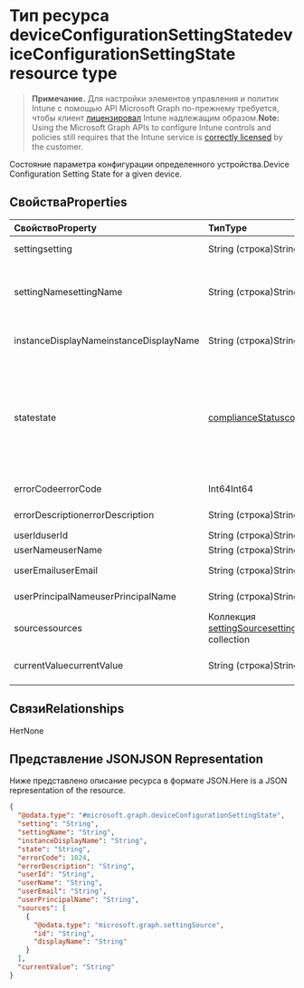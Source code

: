 # <a name="deviceconfigurationsettingstate-resource-type"></a><span data-ttu-id="03503-101">Тип ресурса deviceConfigurationSettingState</span><span class="sxs-lookup"><span data-stu-id="03503-101">deviceConfigurationSettingState resource type</span></span>

> <span data-ttu-id="03503-102">**Примечание.** Для настройки элементов управления и политик Intune с помощью API Microsoft Graph по-прежнему требуется, чтобы клиент [лицензировал](https://go.microsoft.com/fwlink/?linkid=839381) Intune надлежащим образом.</span><span class="sxs-lookup"><span data-stu-id="03503-102">**Note:** Using the Microsoft Graph APIs to configure Intune controls and policies still requires that the Intune service is [correctly licensed](https://go.microsoft.com/fwlink/?linkid=839381) by the customer.</span></span>

<span data-ttu-id="03503-103">Состояние параметра конфигурации определенного устройства.</span><span class="sxs-lookup"><span data-stu-id="03503-103">Device Configuration Setting State for a given device.</span></span>
## <a name="properties"></a><span data-ttu-id="03503-104">Свойства</span><span class="sxs-lookup"><span data-stu-id="03503-104">Properties</span></span>
|<span data-ttu-id="03503-105">Свойство</span><span class="sxs-lookup"><span data-stu-id="03503-105">Property</span></span>|<span data-ttu-id="03503-106">Тип</span><span class="sxs-lookup"><span data-stu-id="03503-106">Type</span></span>|<span data-ttu-id="03503-107">Описание</span><span class="sxs-lookup"><span data-stu-id="03503-107">Description</span></span>|
|:---|:---|:---|
|<span data-ttu-id="03503-108">setting</span><span class="sxs-lookup"><span data-stu-id="03503-108">setting</span></span>|<span data-ttu-id="03503-109">String (строка)</span><span class="sxs-lookup"><span data-stu-id="03503-109">String</span></span>|<span data-ttu-id="03503-110">Параметр для отчета</span><span class="sxs-lookup"><span data-stu-id="03503-110">The setting that is being reported</span></span>|
|<span data-ttu-id="03503-111">settingName</span><span class="sxs-lookup"><span data-stu-id="03503-111">settingName</span></span>|<span data-ttu-id="03503-112">String (строка)</span><span class="sxs-lookup"><span data-stu-id="03503-112">String</span></span>|<span data-ttu-id="03503-113">Локализованное или понятное имя параметра для отчета</span><span class="sxs-lookup"><span data-stu-id="03503-113">Localized/user friendly setting name that is being reported</span></span>|
|<span data-ttu-id="03503-114">instanceDisplayName</span><span class="sxs-lookup"><span data-stu-id="03503-114">instanceDisplayName</span></span>|<span data-ttu-id="03503-115">String (строка)</span><span class="sxs-lookup"><span data-stu-id="03503-115">String</span></span>|<span data-ttu-id="03503-116">Имя экземпляра параметра для отчета</span><span class="sxs-lookup"><span data-stu-id="03503-116">Name of setting instance that is being reported.</span></span>|
|<span data-ttu-id="03503-117">state</span><span class="sxs-lookup"><span data-stu-id="03503-117">state</span></span>|[<span data-ttu-id="03503-118">complianceStatus</span><span class="sxs-lookup"><span data-stu-id="03503-118">complianceStatus</span></span>](../resources/intune_shared_compliancestatus.md)|<span data-ttu-id="03503-119">Состояние соответствия параметра.</span><span class="sxs-lookup"><span data-stu-id="03503-119">The compliance state of the setting Possible values are: , , , , , , .</span></span> <span data-ttu-id="03503-120">Возможные значения: `unknown`, `notApplicable`, `compliant`, `remediated`, `nonCompliant`, `error`, `conflict`.</span><span class="sxs-lookup"><span data-stu-id="03503-120">The possible values are `unknown`, `notApplicable`, `compliant`, `remediated`, `nonCompliant`, `error`, `conflict`, , , , , or .</span></span>|
|<span data-ttu-id="03503-121">errorCode</span><span class="sxs-lookup"><span data-stu-id="03503-121">errorCode</span></span>|<span data-ttu-id="03503-122">Int64</span><span class="sxs-lookup"><span data-stu-id="03503-122">Int64</span></span>|<span data-ttu-id="03503-123">Код ошибки для параметра</span><span class="sxs-lookup"><span data-stu-id="03503-123">Error code for the setting</span></span>|
|<span data-ttu-id="03503-124">errorDescription</span><span class="sxs-lookup"><span data-stu-id="03503-124">errorDescription</span></span>|<span data-ttu-id="03503-125">String (строка)</span><span class="sxs-lookup"><span data-stu-id="03503-125">String</span></span>|<span data-ttu-id="03503-126">Описание ошибки</span><span class="sxs-lookup"><span data-stu-id="03503-126">Error description</span></span>|
|<span data-ttu-id="03503-127">userId</span><span class="sxs-lookup"><span data-stu-id="03503-127">userId</span></span>|<span data-ttu-id="03503-128">String (строка)</span><span class="sxs-lookup"><span data-stu-id="03503-128">String</span></span>|<span data-ttu-id="03503-129">ИД пользователя</span><span class="sxs-lookup"><span data-stu-id="03503-129">UserId</span></span>|
|<span data-ttu-id="03503-130">userName</span><span class="sxs-lookup"><span data-stu-id="03503-130">userName</span></span>|<span data-ttu-id="03503-131">String (строка)</span><span class="sxs-lookup"><span data-stu-id="03503-131">String</span></span>|<span data-ttu-id="03503-132">Имя пользователя</span><span class="sxs-lookup"><span data-stu-id="03503-132">UserName</span></span>|
|<span data-ttu-id="03503-133">userEmail</span><span class="sxs-lookup"><span data-stu-id="03503-133">userEmail</span></span>|<span data-ttu-id="03503-134">String (строка)</span><span class="sxs-lookup"><span data-stu-id="03503-134">String</span></span>|<span data-ttu-id="03503-135">Электронный адрес пользователя</span><span class="sxs-lookup"><span data-stu-id="03503-135">UserEmail</span></span>|
|<span data-ttu-id="03503-136">userPrincipalName</span><span class="sxs-lookup"><span data-stu-id="03503-136">userPrincipalName</span></span>|<span data-ttu-id="03503-137">String (строка)</span><span class="sxs-lookup"><span data-stu-id="03503-137">String</span></span>|<span data-ttu-id="03503-138">Имя участника-пользователя.</span><span class="sxs-lookup"><span data-stu-id="03503-138">UserPrincipalName.</span></span>|
|<span data-ttu-id="03503-139">sources</span><span class="sxs-lookup"><span data-stu-id="03503-139">sources</span></span>|<span data-ttu-id="03503-140">Коллекция [settingSource](../resources/intune_deviceconfig_settingsource.md)</span><span class="sxs-lookup"><span data-stu-id="03503-140">[settingSource](../resources/intune_deviceconfig_settingsource.md) collection</span></span>|<span data-ttu-id="03503-141">Соответствующие политики</span><span class="sxs-lookup"><span data-stu-id="03503-141">Contributing policies</span></span>|
|<span data-ttu-id="03503-142">currentValue</span><span class="sxs-lookup"><span data-stu-id="03503-142">currentValue</span></span>|<span data-ttu-id="03503-143">String (строка)</span><span class="sxs-lookup"><span data-stu-id="03503-143">String</span></span>|<span data-ttu-id="03503-144">Текущее значение параметра на устройстве</span><span class="sxs-lookup"><span data-stu-id="03503-144">Current value of setting on device</span></span>|

## <a name="relationships"></a><span data-ttu-id="03503-145">Связи</span><span class="sxs-lookup"><span data-stu-id="03503-145">Relationships</span></span>
<span data-ttu-id="03503-146">Нет</span><span class="sxs-lookup"><span data-stu-id="03503-146">None</span></span>
## <a name="json-representation"></a><span data-ttu-id="03503-147">Представление JSON</span><span class="sxs-lookup"><span data-stu-id="03503-147">JSON Representation</span></span>
<span data-ttu-id="03503-148">Ниже представлено описание ресурса в формате JSON.</span><span class="sxs-lookup"><span data-stu-id="03503-148">Here is a JSON representation of the resource.</span></span>
<!--{
  "blockType": "resource",
  "@odata.type": "microsoft.graph.deviceConfigurationSettingState"
}-->
``` json
{
  "@odata.type": "#microsoft.graph.deviceConfigurationSettingState",
  "setting": "String",
  "settingName": "String",
  "instanceDisplayName": "String",
  "state": "String",
  "errorCode": 1024,
  "errorDescription": "String",
  "userId": "String",
  "userName": "String",
  "userEmail": "String",
  "userPrincipalName": "String",
  "sources": [
    {
      "@odata.type": "microsoft.graph.settingSource",
      "id": "String",
      "displayName": "String"
    }
  ],
  "currentValue": "String"
}
```



